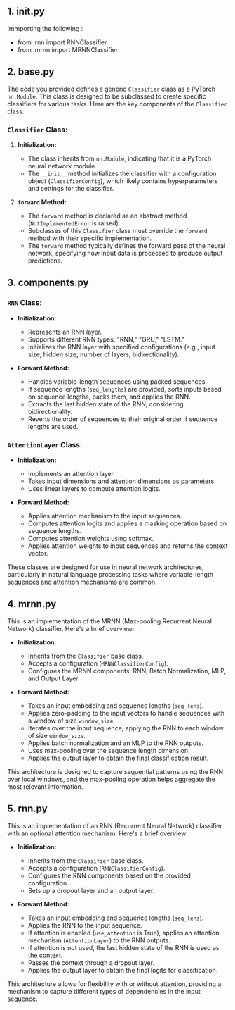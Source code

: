 ## 1. __init__.py
Immporting the following :
  - from .rnn import RNNClassifier
  - from .mrnn import MRNNClassifier

## 2. base.py
The code you provided defines a generic `Classifier` class as a PyTorch `nn.Module`. This class is designed to be subclassed to create specific classifiers for various tasks. Here are the key components of the `Classifier` class:

### `Classifier` Class:

1. **Initialization:**
   - The class inherits from `nn.Module`, indicating that it is a PyTorch neural network module.
   - The `__init__` method initializes the classifier with a configuration object (`ClassifierConfig`), which likely contains hyperparameters and settings for the classifier.

2. **`forward` Method:**
   - The `forward` method is declared as an abstract method (`NotImplementedError` is raised).
   - Subclasses of this `Classifier` class must override the `forward` method with their specific implementation.
   - The `forward` method typically defines the forward pass of the neural network, specifying how input data is processed to produce output predictions.

## 3. components.py

### `RNN` Class:
- **Initialization:**
  - Represents an RNN layer.
  - Supports different RNN types: "RNN," "GRU," "LSTM."
  - Initializes the RNN layer with specified configurations (e.g., input size, hidden size, number of layers, bidirectionality).

- **Forward Method:**
  - Handles variable-length sequences using packed sequences.
  - If sequence lengths (`seq_lengths`) are provided, sorts inputs based on sequence lengths, packs them, and applies the RNN.
  - Extracts the last hidden state of the RNN, considering bidirectionality.
  - Reverts the order of sequences to their original order if sequence lengths are used.

### `AttentionLayer` Class:
- **Initialization:**
  - Implements an attention layer.
  - Takes input dimensions and attention dimensions as parameters.
  - Uses linear layers to compute attention logits.

- **Forward Method:**
  - Applies attention mechanism to the input sequences.
  - Computes attention logits and applies a masking operation based on sequence lengths.
  - Computes attention weights using softmax.
  - Applies attention weights to input sequences and returns the context vector.

These classes are designed for use in neural network architectures, particularly in natural language processing tasks where variable-length sequences and attention mechanisms are common.

## 4. mrnn.py
This is an implementation of the MRNN (Max-pooling Recurrent Neural Network) classifier. Here's a brief overview:

- **Initialization:**
  - Inherits from the `Classifier` base class.
  - Accepts a configuration (`MRNNClassifierConfig`).
  - Configures the MRNN components: RNN, Batch Normalization, MLP, and Output Layer.

- **Forward Method:**
  - Takes an input embedding and sequence lengths (`seq_lens`).
  - Applies zero-padding to the input vectors to handle sequences with a window of size `window_size`.
  - Iterates over the input sequence, applying the RNN to each window of size `window_size`.
  - Applies batch normalization and an MLP to the RNN outputs.
  - Uses max-pooling over the sequence length dimension.
  - Applies the output layer to obtain the final classification result.

This architecture is designed to capture sequential patterns using the RNN over local windows, and the max-pooling operation helps aggregate the most relevant information.

## 5. rnn.py
This is an implementation of an RNN (Recurrent Neural Network) classifier with an optional attention mechanism. Here's a brief overview:

- **Initialization:**
  - Inherits from the `Classifier` base class.
  - Accepts a configuration (`RNNClassifierConfig`).
  - Configures the RNN components based on the provided configuration.
  - Sets up a dropout layer and an output layer.

- **Forward Method:**
  - Takes an input embedding and sequence lengths (`seq_lens`).
  - Applies the RNN to the input sequence.
  - If attention is enabled (`use_attention` is True), applies an attention mechanism (`AttentionLayer`) to the RNN outputs.
  - If attention is not used, the last hidden state of the RNN is used as the context.
  - Passes the context through a dropout layer.
  - Applies the output layer to obtain the final logits for classification.

This architecture allows for flexibility with or without attention, providing a mechanism to capture different types of dependencies in the input sequence.
